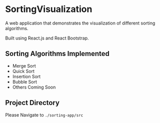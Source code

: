 # SortingVisualization

A web application that demonstrates the visualization of different sorting algorithms.

Built using React.js and React Bootstrap.

## Sorting Algorithms Implemented

- Merge Sort
- Quick Sort
- Insertion Sort
- Bubble Sort
- Others Coming Soon

## Project Directory

Please Navigate to `./sorting-app/src`
